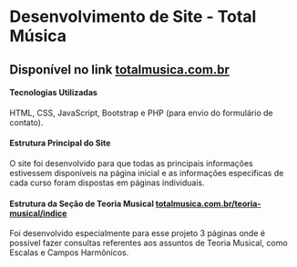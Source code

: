 # Desenvolvimento de Site - Total Música
## Disponível no link [totalmusica.com.br](https://totalmusica.com.br/)

#### Tecnologias Utilizadas
HTML, CSS, JavaScript, Bootstrap e PHP (para envio do formulário de contato).

#### Estrutura Principal do Site
O site foi desenvolvido para que todas as principais informações estivessem disponíveis na página inicial e as informações especificas de cada curso foram dispostas em páginas individuais. 

#### Estrutura da Seção de Teoria Musical [totalmusica.com.br/teoria-musical/indice](https://totalmusica.com.br/teoria-musical/indice.html)
Foi desenvolvido especialmente para esse projeto 3 páginas onde é possível fazer consultas referentes aos assuntos de Teoria Musical, como Escalas e Campos Harmônicos. 


